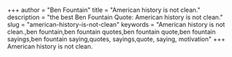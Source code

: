 +++
author = "Ben Fountain"
title = "American history is not clean."
description = "the best Ben Fountain Quote: American history is not clean."
slug = "american-history-is-not-clean"
keywords = "American history is not clean.,ben fountain,ben fountain quotes,ben fountain quote,ben fountain sayings,ben fountain saying,quotes, sayings,quote, saying, motivation"
+++
American history is not clean.
